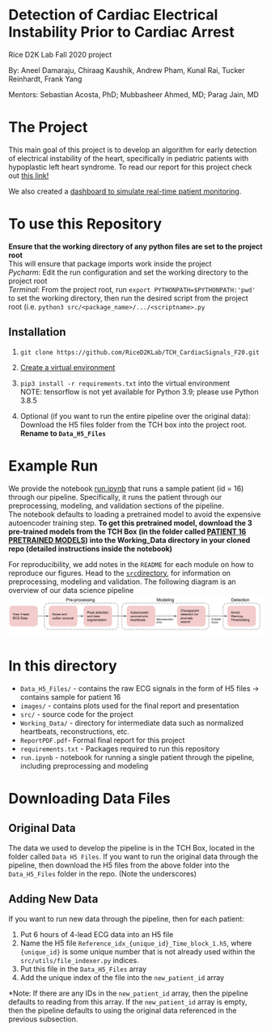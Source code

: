 # Detection of Cardiac Electrical Instability Prior to Cardiac Arrest
Rice D2K Lab Fall 2020 project

By: Aneel Damaraju, Chiraag Kaushik, Andrew Pham, Kunal Rai, Tucker Reinhardt, Frank Yang

Mentors: Sebastian Acosta, PhD; Mubbasheer Ahmed, MD; Parag Jain, MD

# The Project 

This main goal of this project is to develop an algorithm for early detection of electrical instability of the heart, specifically in pediatric patients with hypoplastic left heart syndrome. To read our report for this project check out [this link!](https://github.com/RiceD2KLab/TCH_CardiacSignals_F20/blob/master/ReportPDF.pdf)

We also created a [dashboard to simulate real-time patient monitoring](http://cardiacsignalsdashboard-env.eba-q69fm8hh.us-east-1.elasticbeanstalk.com/).

# To use this Repository

**Ensure that the working directory of any python files are set to the project root**\
This will ensure that package imports work inside the project\
*Pycharm*: Edit the run configuration and set the working directory to the project root\
*Terminal*: From the project root, run `export PYTHONPATH=$PYTHONPATH:'pwd'` to set the working directory, then run the desired script from the project root (i.e. `python3 src/<package_name>/.../<scriptname>.py`


## Installation

1) `git clone https://github.com/RiceD2KLab/TCH_CardiacSignals_F20.git` 
2) [Create a virtual environment](https://docs.python.org/3/library/venv.html) 
3) `pip3 install -r requirements.txt` into the virtual environment \
NOTE: tensorflow is not yet available for Python 3.9; please use Python 3.8.5

4) Optional (if you want to run the entire pipeline over the original data): Download the H5 files folder from the TCH box into the project root. **Rename  to `Data_H5_Files`**

# Example Run
We provide the notebook [run.ipynb](run.ipynb) that runs a sample patient (id = 16) through our pipeline. Specifically, it runs the
patient through our preprocessing, modeling, and validation sections of the pipeline.\
The notebook defaults to loading a pretrained model to avoid the expensive autoencoder training step. **To get this pretrained model, 
download the 3 pre-trained models from the TCH Box (in the folder called [PATIENT 16 PRETRAINED MODELS](https://rice.app.box.com/folder/136025997108)) into the Working_Data directory in your cloned repo (detailed instructions inside the notebook)**


For reproducibility, we add notes in the `README` for each module on how to reproduce our figures. Head to the [``src``directory](https://github.com/RiceD2KLab/TCH_CardiacSignals_F20/tree/master/src), for information on preprocessing, modeling and validation.
The following diagram is an overview of our data science pipeline
![Data Science Pipeline Overview](images/pipeline_diagram.png) 

# In this directory
* `Data_H5_Files/` - contains the raw ECG signals in the form of H5 files -> contains sample for patient 16
* `images/` - contains plots used for the final report and presentation
*  `src/` - source code for the project
* `Working_Data/` - directory for intermediate data such as normalized heartbeats, reconstructions, etc.
* ``ReportPDF.pdf``- Formal final report for this project
* ``requirements.txt`` - Packages required to run this repository
* `run.ipynb` - notebook for running a single patient through the pipeline, including preprocessing and modeling

# Downloading Data Files
## Original Data
The data we used to develop the pipeline is in the TCH Box, located in the folder called `Data H5 Files`. 
If you want to run the original data through the pipeline, then download the H5 files from the above folder into the `Data_H5_Files` folder in the repo. (Note the underscores)


## Adding New Data
If you want to run new data through the pipeline, then for each patient: 
1) Put 6 hours of 4-lead ECG data into an H5 file
2) Name the H5 file `Reference_idx_{unique_id}_Time_block_1.h5`, where `{unique_id}` is some unique number that is not already used within the `src/utils/file_indexer.py` indices.
3) Put this file in the `Data_H5_Files` array 
4) Add the unique index of the file into the `new_patient_id` array

*Note: If there are any IDs in the `new_patient_id` array, then the pipeline defaults to reading from this array. 
If the `new_patient_id` array is empty, then the pipeline defaults to using the original data referenced in the previous subsection. 
